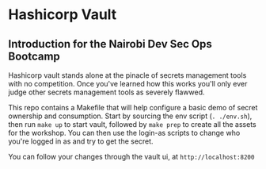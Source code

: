 # Hashicorp Vault 
## Introduction for the Nairobi Dev Sec Ops Bootcamp

Hashicorp vault stands alone at the pinacle of secrets management tools with no competition. Once you've learned how this works you'll only ever judge other secrets management tools as severely flawwed.


This repo contains a Makefile that will help configure a basic demo of secret ownership and consumption. Start by sourcing the env script (`. ./env.sh`), then run `make up` to start vault, followed by `make prep` to create all the assets for the workshop. You can then use the login-as scripts to change who you're logged in as and try to get the secret.

You can follow your changes through the vault ui, at `http://localhost:8200`
